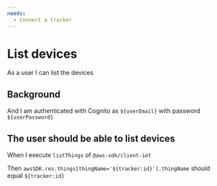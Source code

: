 ```yaml
---
needs:
  - Connect a tracker
---
```


# List devices

As a user I can list the devices

## Background

And I am authenticated with Cognito as `${userEmail}` with password
`${userPassword}`

## The user should be able to list devices

When I execute `listThings` of `@aws-sdk/client-iot`

Then `awsSDK.res.things[thingName='${tracker:id}'].thingName` should equal
`${tracker:id}`
